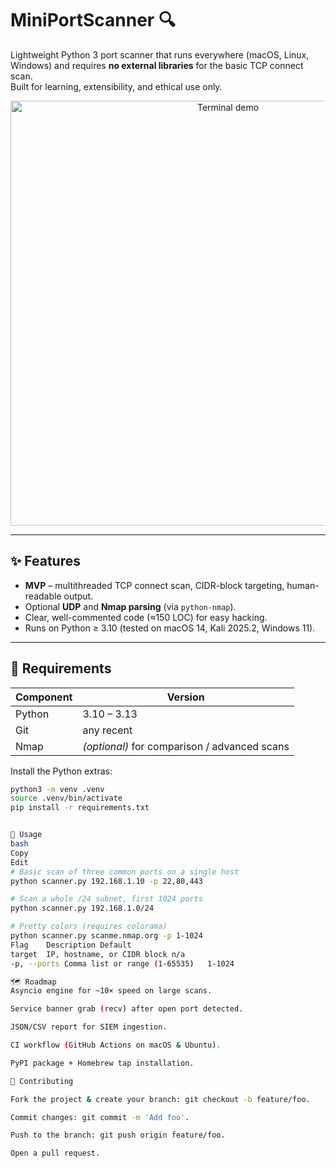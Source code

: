 # MiniPortScanner 🔍

Lightweight Python 3 port scanner that runs everywhere (macOS, Linux, Windows) and requires **no external libraries** for the basic TCP connect scan.  
Built for learning, extensibility, and ethical use only.

<p align="center">
  <img src="https://raw.githubusercontent.com/<your-github-user>/port-scanner/main/assets/demo.gif" alt="Terminal demo" width="680">
</p>

---

## ✨ Features

- **MVP** – multithreaded TCP connect scan, CIDR-block targeting, human-readable output.
- Optional **UDP** and **Nmap parsing** (via `python-nmap`).
- Clear, well-commented code (≈150 LOC) for easy hacking.
- Runs on Python ≥ 3.10 (tested on macOS 14, Kali 2025.2, Windows 11).

---

## 🔧 Requirements

| Component | Version |
|-----------|---------|
| Python    | 3.10 – 3.13 |
| Git       | any recent |
| Nmap      | *(optional)* for comparison / advanced scans |

Install the Python extras:

```bash
python3 -m venv .venv
source .venv/bin/activate
pip install -r requirements.txt


🚀 Usage
bash
Copy
Edit
# Basic scan of three common ports on a single host
python scanner.py 192.168.1.10 -p 22,80,443

# Scan a whole /24 subnet, first 1024 ports
python scanner.py 192.168.1.0/24

# Pretty colors (requires colorama)
python scanner.py scanme.nmap.org -p 1-1024
Flag	Description	Default
target	IP, hostname, or CIDR block	n/a
-p, --ports	Comma list or range (1-65535)	1-1024

🗺️ Roadmap
Asyncio engine for ~10× speed on large scans.

Service banner grab (recv) after open port detected.

JSON/CSV report for SIEM ingestion.

CI workflow (GitHub Actions on macOS & Ubuntu).

PyPI package + Homebrew tap installation.

🤝 Contributing

Fork the project & create your branch: git checkout -b feature/foo.

Commit changes: git commit -m 'Add foo'.

Push to the branch: git push origin feature/foo.

Open a pull request.